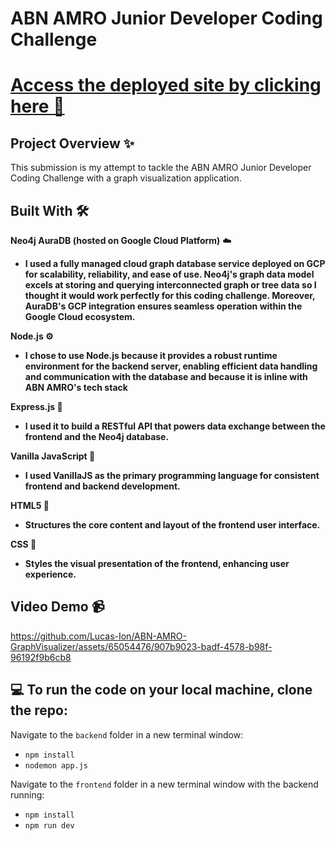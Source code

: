 # ABN AMRO Junior Developer Coding Challenge
# [Access the deployed site by clicking here 🛜](https://abn-amro-coding-frontend.onrender.com/)

## Project Overview ✨ 
This submission is my attempt to tackle the ABN AMRO Junior Developer Coding Challenge with a
graph visualization application. 

## Built With 🛠️

**Neo4j AuraDB (hosted on Google Cloud Platform)** ☁️

- **I used a fully managed cloud graph database service deployed on GCP for scalability, reliability, and ease of use. Neo4j's graph data model excels at storing and querying interconnected graph or tree data so I thought it would work perfectly for this coding challenge.
Moreover, AuraDB's GCP integration ensures seamless operation within the Google
Cloud ecosystem.**

**Node.js ⚙️**

- **I chose to use Node.js because it provides a robust runtime environment for the backend server,
enabling efficient data handling and communication with the database and because it is inline with ABN AMRO's tech stack**

**Express.js 💫**

- **I used it to build a RESTful API that powers
data exchange between the frontend and the Neo4j database.**

**Vanilla JavaScript 🍦**

- **I used VanillaJS as the primary programming language for consistent frontend and backend
development.**

**HTML5 🧱**

- **Structures the core content and layout of the frontend user
interface.**

**CSS 🎨**

- **Styles the visual presentation of the frontend, enhancing user
experience.**

## Video Demo 📹

https://github.com/Lucas-Ion/ABN-AMRO-GraphVisualizer/assets/65054476/907b9023-badf-4578-b98f-96192f9b6cb8

## 💻 To run the code on your local machine, clone the repo:

Navigate to the `backend` folder in a new terminal window: 
- `npm install` 
- `nodemon app.js` 

Navigate to the `frontend` folder in a new terminal window with the backend running: 

- `npm install` 
- `npm run dev` 


